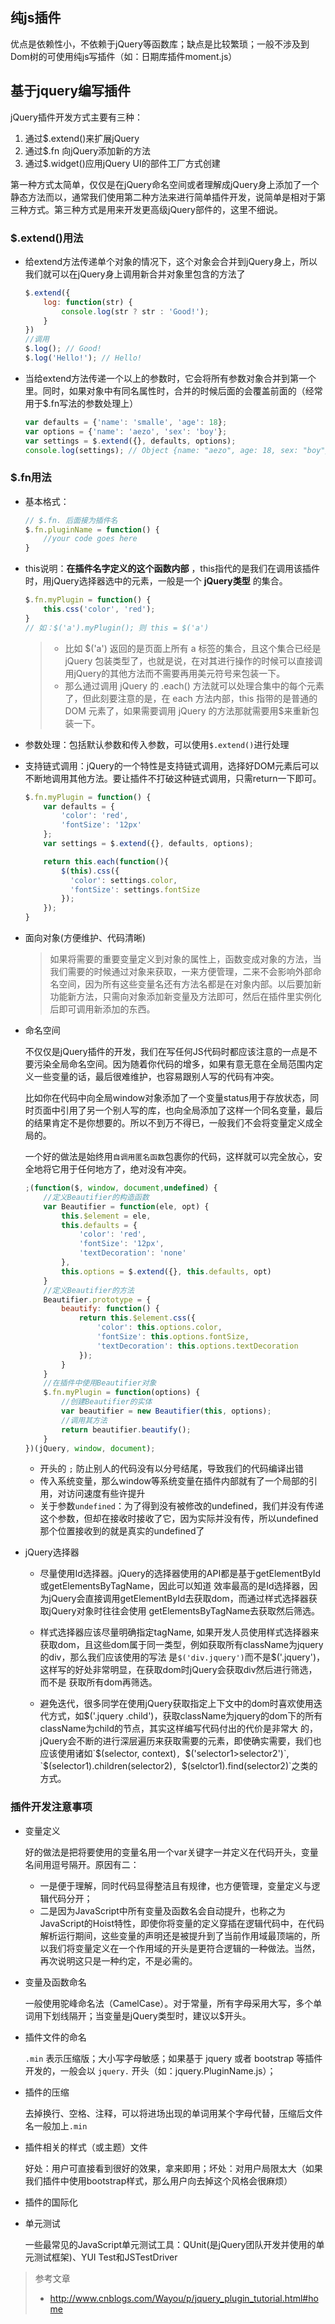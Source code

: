 ## 纯js插件

优点是依赖性小，不依赖于jQuery等函数库；缺点是比较繁琐；一般不涉及到Dom树的可使用纯js写插件（如：日期库插件moment.js）

## 基于jquery编写插件

jQuery插件开发方式主要有三种：

1. 通过$.extend()来扩展jQuery
2. 通过$.fn 向jQuery添加新的方法
3. 通过$.widget()应用jQuery UI的部件工厂方式创建

第一种方式太简单，仅仅是在jQuery命名空间或者理解成jQuery身上添加了一个静态方法而以，通常我们使用第二种方法来进行简单插件开发，说简单是相对于第三种方式。第三种方式是用来开发更高级jQuery部件的，这里不细说。

### $.extend()用法

- 给extend方法传递单个对象的情况下，这个对象会合并到jQuery身上，所以我们就可以在jQuery身上调用新合并对象里包含的方法了

  ```js
  $.extend({
      log: function(str) {
          console.log(str ? str : 'Good!');
      }
  })
  //调用
  $.log(); // Good!
  $.log('Hello!'); // Hello!
  ```

- 当给extend方法传递一个以上的参数时，它会将所有参数对象合并到第一个里。同时，如果对象中有同名属性时，合并的时候后面的会覆盖前面的（经常用于$.fn写法的参数处理上）

  ```js
  var defaults = {'name': 'smalle', 'age': 18};
  var options = {'name': 'aezo', 'sex': 'boy'};
  var settings = $.extend({}, defaults, options);
  console.log(settings); // Object {name: "aezo", age: 18, sex: "boy"}
  ```

### $.fn用法

- 基本格式：

  ```js
  // $.fn. 后面接为插件名
  $.fn.pluginName = function() {
      //your code goes here
  }
  ```

- this说明：**在插件名字定义的这个函数内部** ，this指代的是我们在调用该插件时，用jQuery选择器选中的元素，一般是一个 **jQuery类型** 的集合。

  ```js
  $.fn.myPlugin = function() {
      this.css('color', 'red');
  }
  // 如：$('a').myPlugin(); 则 this = $('a')
  ```

  > - 比如 $('a') 返回的是页面上所有 a 标签的集合，且这个集合已经是 jQuery 包装类型了，也就是说，在对其进行操作的时候可以直接调用jQuery的其他方法而不需要再用美元符号来包装一下。
  > - 那么通过调用 jQuery 的 .each() 方法就可以处理合集中的每个元素了，但此刻要注意的是，在 each 方法内部，this 指带的是普通的 DOM 元素了，如果需要调用 jQuery 的方法那就需要用$来重新包装一下。

- 参数处理：包括默认参数和传入参数，可以使用`$.extend()`进行处理

- 支持链式调用：jQuery的一个特性是支持链式调用，选择好DOM元素后可以不断地调用其他方法。要让插件不打破这种链式调用，只需return一下即可。

  ```js
  $.fn.myPlugin = function() {
      var defaults = {
          'color': 'red',
          'fontSize': '12px'
      };
      var settings = $.extend({}, defaults, options);

      return this.each(function(){
          $(this).css({
            'color': settings.color,
            'fontSize': settings.fontSize
          });
      });
  }
  ```

- 面向对象(方便维护、代码清晰)

  > 如果将需要的重要变量定义到对象的属性上，函数变成对象的方法，当我们需要的时候通过对象来获取，一来方便管理，二来不会影响外部命名空间，因为所有这些变量名还有方法名都是在对象内部。以后要加新功能新方法，只需向对象添加新变量及方法即可，然后在插件里实例化后即可调用新添加的东西。

- 命名空间

  不仅仅是jQuery插件的开发，我们在写任何JS代码时都应该注意的一点是不要污染全局命名空间。因为随着你代码的增多，如果有意无意在全局范围内定义一些变量的话，最后很难维护，也容易跟别人写的代码有冲突。

  比如你在代码中向全局window对象添加了一个变量status用于存放状态，同时页面中引用了另一个别人写的库，也向全局添加了这样一个同名变量，最后的结果肯定不是你想要的。所以不到万不得已，一般我们不会将变量定义成全局的。

  一个好的做法是始终用`自调用匿名函数`包裹你的代码，这样就可以完全放心，安全地将它用于任何地方了，绝对没有冲突。

  ```js
  ;(function($, window, document,undefined) {
      //定义Beautifier的构造函数
      var Beautifier = function(ele, opt) {
          this.$element = ele,
          this.defaults = {
              'color': 'red',
              'fontSize': '12px',
              'textDecoration': 'none'
          },
          this.options = $.extend({}, this.defaults, opt)
      }
      //定义Beautifier的方法
      Beautifier.prototype = {
          beautify: function() {
              return this.$element.css({
                  'color': this.options.color,
                  'fontSize': this.options.fontSize,
                  'textDecoration': this.options.textDecoration
              });
          }
      }
      //在插件中使用Beautifier对象
      $.fn.myPlugin = function(options) {
          //创建Beautifier的实体
          var beautifier = new Beautifier(this, options);
          //调用其方法
          return beautifier.beautify();
      }
  })(jQuery, window, document);
  ```

  - 开头的 `;` 防止别人的代码没有以分号结尾，导致我们的代码编译出错
  - 传入系统变量，那么window等系统变量在插件内部就有了一个局部的引用，对访问速度有些许提升
  - 关于参数`undefined`：为了得到没有被修改的undefined，我们并没有传递这个参数，但却在接收时接收了它，因为实际并没有传，所以undefined那个位置接收到的就是真实的undefined了

- jQuery选择器

  - 尽量使用Id选择器。jQuery的选择器使用的API都是基于getElementById或getElementsByTagName，因此可以知道 效率最高的是Id选择器，因为jQuery会直接调用getElementById去获取dom，而通过样式选择器获取jQuery对象时往往会使用 getElementsByTagName去获取然后筛选。

  - 样式选择器应该尽量明确指定tagName, 如果开发人员使用样式选择器来获取dom，且这些dom属于同一类型，例如获取所有className为jquery的div，那么我们应该使用的写法 是`$('div.jquery')`而不是$('.jquery')，这样写的好处非常明显，在获取dom时jQuery会获取div然后进行筛选，而不是 获取所有dom再筛选。

  - 避免迭代，很多同学在使用jQuery获取指定上下文中的dom时喜欢使用迭代方式，如$('.jquery .child')，获取className为jquery的dom下的所有className为child的节点，其实这样编写代码付出的代价是非常大 的，jQuery会不断的进行深层遍历来获取需要的元素，即使确实需要，我们也应该使用诸如`$(selector, context)`, `$('selector1>selector2')`, `$(selector1).children(selector2)`, `$(selctor1).find(selector2)`之类的方式。

### 插件开发注意事项

- 变量定义

  好的做法是把将要使用的变量名用一个var关键字一并定义在代码开头，变量名间用逗号隔开。原因有二：
  - 一是便于理解，同时代码显得整洁且有规律，也方便管理，变量定义与逻辑代码分开；
  - 二是因为JavaScript中所有变量及函数名会自动提升，也称之为JavaScript的Hoist特性，即使你将变量的定义穿插在逻辑代码中，在代码解析运行期间，这些变量的声明还是被提升到了当前作用域最顶端的，所以我们将变量定义在一个作用域的开头是更符合逻辑的一种做法。当然，再次说明这只是一种约定，不是必需的。

- 变量及函数命名

  一般使用驼峰命名法（CamelCase）。对于常量，所有字母采用大写，多个单词用下划线隔开；当变量是jQuery类型时，建议以$开头。

- 插件文件的命名

  `.min` 表示压缩版；大小写字母敏感；如果基于 jquery 或者 bootstrap 等插件开发的，一般会以 `jquery.` 开头（如：jquery.PluginName.js）；

- 插件的压缩

  去掉换行、空格、注释，可以将进场出现的单词用某个字母代替，压缩后文件名一般加上`.min`

- 插件相关的样式（或主题）文件

  好处：用户可直接看到很好的效果，拿来即用；坏处：对用户局限太大（如果我们插件中使用bootstrap样式，那么用户向去掉这个风格会很麻烦）

- 插件的国际化

- 单元测试

  一些最常见的JavaScript单元测试工具：QUnit(是jQuery团队开发并使用的单元测试框架)、YUI Test和JSTestDriver



> 参考文章
>
> - http://www.cnblogs.com/Wayou/p/jquery_plugin_tutorial.html#home
